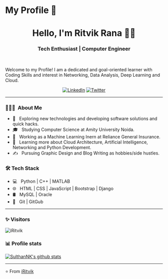 # My Profile 🚀

<h1 align="center"> Hello, I'm Ritvik Rana 👨‍💻 </h1>

<h3 align="center">  Tech Enthusiast | Computer Engineer </h3> <br>


Welcome to my Profile! I am a dedicated and goal-oriented learner with Coding Skills and interest in Networking, Data Analysis, Deep Learning and Cloud.

<p align="center"> 
<a href="https://www.linkedin.com/in/ritvik-rana/"><img alt="LinkedIn" src="https://img.shields.io/badge/-RitvikRana-blue?style=flat-square&logo=Linkedin&logoColor=white&link=https://www.linkedin.com/in/ritvik-rana-/"></a>
<a href="https://twitter.com/ThisIsRitvik"><img alt="Twitter" src="https://img.shields.io/badge/-RitvikRana-1ca0f1?style=flat-square&logo=twitter&logoColor=white&link=https://twitter.com/ThisIsRitvik"></a>

---------------------------------------------------------------------------------------------------------------------------------------------------------------------------------
<h3> 👨🏻‍💻 &nbsp;About Me </h3>

- 🤔 &nbsp; Exploring new technologies and developing software solutions and quick hacks.
- 🎓 &nbsp; Studying Computer Science at Amity University Noida.
- 💼 &nbsp; Working as a Machine Learning Inern at Reliance General Insurance.
- 🌱 &nbsp; Learning more about Cloud Architecture, Artificial Intelligence, Networking and Python Development.
- ✍️ &nbsp; Pursuing Graphic Design and Blog Writing as hobbies/side hustles.


<h3>🛠 Tech Stack</h3>

- 💻 &nbsp; Python | C++ | MATLAB
- 🌐 &nbsp; HTML | CSS | JavaScript | Bootstrap | Django 
- 🛢 &nbsp; MySQL | Oracle
- 🔧 &nbsp; Git | GitGub




---------------------------------------------------------------------------------------------------------------------------------------------------------------------------------
### ✨ Visitors 

<p align="left"> <img src="https://komarev.com/ghpvc/?username=iRitvik" alt="iRitvik" /> </p>

### 📊 Profile stats

[![SulthanNK's github stats](https://github-readme-stats.vercel.app/api?username=iRitvik&show_icons=true&title_color=fff&icon_color=79ff97&text_color=9f9f9f&bg_color=151515)](https://github.com/iRitvik/github-readme-stats)

-------------------------------------------------------------------------------------------------------------------------------------------------------------------------------

⭐️ From [iRitvik](http://www.github.com/iRitvik)
